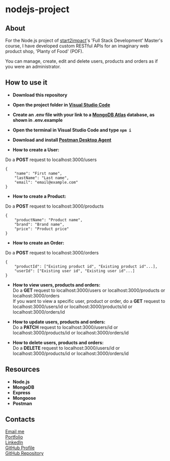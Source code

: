 # nodejs-project


## About

For the Node.js project of [start2impact](https://www.start2impact.it)'s 'Full Stack Development' Master's course, I have developed custom RESTful APIs for an imaginary web product shop, 'Planty of Food' (POF). <br>

You can manage, create, edit and delete users, products and orders as if you were an administrator.


## How to use it

- **Download this repository**
- **Open the project folder in [Visual Studio Code](https://code.visualstudio.com)**
- **Create an .env file with your link to a [MongoDB Atlas](https://www.mongodb.com/atlas/database) database, as shown in .env.example**
- **Open the terminal in Visual Studio Code and type `npm i`**
- **Download and install [Postman Desktop Agent](https://www.postman.com)**
  <br>

- **How to create a User:**

Do a **POST** request to localhost:3000/users

```
{
    "name": "First name",
    "lastName": "Last name",
    "email": "email@example.com"
}
```

- **How to create a Product:**

Do a **POST** request to localhost:3000/products

```
{
    "productName": "Product name",
    "brand": "Brand name",
    "price": "Product price"
}
```

- **How to create an Order:**

Do a **POST** request to localhost:3000/orders

```
{
    "productId": ["Existing product id", "Existing product id"...],
    "userId": ["Existing user id", "Existing user id"...]
}
```

- **How to view users, products and orders:**<br>
  Do a **GET** request to localhost:3000/users or localhost:3000/products or localhost:3000/orders<br>
  If you want to view a specific user, product or order, do a **GET** request to localhost:3000/users/id or localhost:3000/products/id or localhost:3000/orders/id<br>

- **How to update users, products and orders:** <br>
  Do a **PATCH** request to localhost:3000/users/id or localhost:3000/products/id or localhost:3000/orders/id<br>
 
- **How to delete users, products and orders:** <br>
  Do a **DELETE** request to localhost:3000/users/id or localhost:3000/products/id or localhost:3000/orders/id<br>


## Resources

- **Node.js**
- **MongoDB**
- **Express**
- **Mongoose**
- **Postman**


## Contacts

[Email me](mailto:clarissacortese.info@gmail.com) <br>
[Portfolio](https://clarissacortese.com/) <br>
[LinkedIn](https://linkedin.com/in/clarissacortese/) <br>
[GitHub Profile](https://github.com/clarissacortese/) <br>
[GitHub Repository](https://github.com/clarissacortese/nodejs-project)
